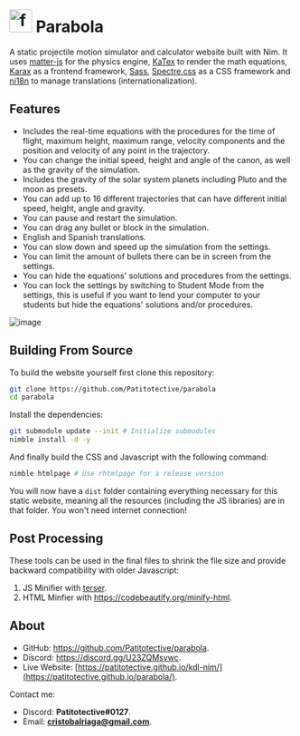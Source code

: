 # <img src="https://github.com/user-attachments/assets/ba4375ba-1ab9-485f-8197-a80ed265387e" alt="favicon" width="40"/> Parabola
A static projectile motion simulator and calculator website built with Nim.
It uses [matter-js](https://github.com/liabru/matter-js/) for the physics engine, [KaTex](https://github.com/KaTeX/KaTeX) to render the math equations, [Karax](https://github.com/karaxnim/karax/) as a frontend framework, [Sass](https://sass-lang.com/), [Spectre.css](https://github.com/picturepan2/spectre) as a CSS framework and [ni18n](https://github.com/heinthanth/ni18n) to manage translations (internationalization).

## Features
- Includes the real-time equations with the procedures for the time of flight, maximum height, maximum range, velocity components and the position and velocity of any point in the trajectory.
- You can change the initial speed, height and angle of the canon, as well as the gravity of the simulation.
- Includes the gravity of the solar system planets including Pluto and the moon as presets.
- You can add up to 16 different trajectories that can have different initial speed, height, angle and gravity.
- You can pause and restart the simulation.
- You can drag any bullet or block in the simulation.
- English and Spanish translations.
- You can slow down and speed up the simulation from the settings.
- You can limit the amount of bullets there can be in screen from the settings.
- You can hide the equations' solutions and procedures from the settings.
- You can lock the settings by switching to Student Mode from the settings, this is useful if you want to lend your computer to your students but hide the equations' solutions and/or procedures.

![image](https://github.com/user-attachments/assets/3ba3ebac-781f-4079-9ae0-3d9afffe2054)

## Building From Source
To build the website yourself first clone this repository:
```sh
git clone https://github.com/Patitotective/parabola
cd parabola
```
Install the dependencies:
```sh
git submodule update --init # Initialize submodules
nimble install -d -y
```
And finally build the CSS and Javascript with the following command:
```sh
nimble htmlpage # Use rhtmlpage for a release version
```
You will now have a `dist` folder containing everything necessary for this static website, meaning all the resources (including the JS libraries) are in that folder. You won't need internet connection!

## Post Processing
These tools can be used in the final files to shrink the file size and provide backward compatibility with older Javascript:
1. JS Minifier with [terser](https://terser.org/).
2. HTML Minfier with https://codebeautify.org/minify-html.

## About
- GitHub: https://github.com/Patitotective/parabola.
- Discord: https://discord.gg/U23ZQMsvwc.
- Live Website: [https://patitotective.github.io/kdl-nim/](https://patitotective.github.io/parabola/).

Contact me:
- Discord: **Patitotective#0127**.
- Email: **cristobalriaga@gmail.com**.
